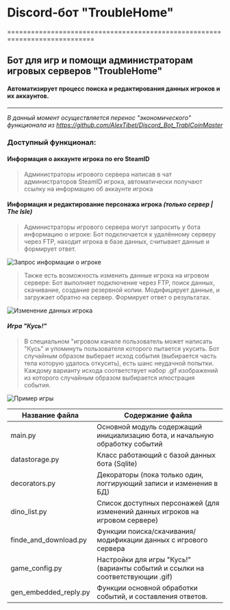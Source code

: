 # Discord-бот "TroubleHome"
============================================================================
## Бот для игр и помощи администраторам игровых серверов "TroubleHome"
#### Автоматизирует процесс поиска и редактирования данных игроков и их аккаунтов. 
----------------------------------------------------------------------------
*В данный момент осуществляется перенос "экономического" функционала из https://github.com/AlexTibet/Discord_Bot_TrablCoinMaster*


### Доступный функционал:

#### Информация о аккаунте игрока по его SteamID
>Администраторы игрового сервера написав в чат администраторов SteamID игрока, автоматически получают ссылку
>на информацию об аккаунте игрока

#### Информация и редактирование персонажа игрока *(только сервер | The Isle)*
>Администраторы игрового сервера могут запросить у бота информацию о игроке:
>Бот подключается к удалённому серверу через FTP, находит игрока в базе данных, считывает данные и формирует ответ.
>
![Запрос информации о игроке](//raw.githubusercontent.com/AlexTibet/Discord_Bot_TroubleHome/master/png/Запрос_информации_о_игроке.png "Запрос информации о игроке")

>Также есть возможность изменить данные игрока на игровом сервере:
>Бот выполняет подключение через FTP, поиск данных, скачивание, создание резервной копии.
>Модифицирует данные, и загружает обратно на сервер. Формирует ответ о результатах.
>
![Изменение данных игрока](//raw.githubusercontent.com/AlexTibet/Discord_Bot_TroubleHome/master/png/Изменение_данных_игрока.png "Изменение данных игрока")

#### *Игра "Кусь!"*
>В специальном "игровом канале пользователь может написать "Кусь" и упоминуть пользователя которого пытается укусить.
>Бот случайным образом выберает исход события (выбирается часть тела которую удалось откусить), есть шанс неудачной попытки.
>Каждому варианту исхода соответствует набор .gif изображений из которого случайным образом выбирается илюстрация события.
>
![Пример игры](//raw.githubusercontent.com/AlexTibet/Discord_Bot_TroubleHome/master/png/Пример%20_игры.png "Пример игры")

Название файла  		| Содержание файла
------------------------|----------------------
main.py       			| Основной модуль содержащий инициализацию бота, и начальную обработку событий
datastorage.py 		    | Класс работающий с базой данных бота (Sqlite)
decorators.py           | Декораторы (пока только один, логгирующий записи и изменения в БД)
dino_list.py    		| Список доступных персонажей (для изменений данных игроков на игровом сервере)
finde_and_download.py   | Функции поиска/скачивания/модификации данных с игрового сервера
game_config.py          | Настройки для игры "Кусь!" (варианты событий и ссылки на соответствующии .gif)
gen_embedded_reply.py   | Функции основной обработки событий, и составления ответов.
